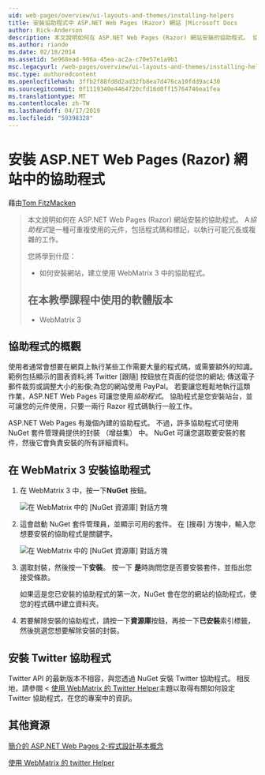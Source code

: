 ```yaml
---
uid: web-pages/overview/ui-layouts-and-themes/installing-helpers
title: 安裝協助程式中 ASP.NET Web Pages (Razor) 網站 |Microsoft Docs
author: Rick-Anderson
description: 本文說明如何在 ASP.NET Web Pages (Razor) 網站安裝的協助程式。 協助程式是一種可重複使用的元件，包括程式碼和標記，以每個...
ms.author: riande
ms.date: 02/18/2014
ms.assetid: 5e968ead-906a-45ea-ac2a-c70e57e1a9b1
msc.legacyurl: /web-pages/overview/ui-layouts-and-themes/installing-helpers
msc.type: authoredcontent
ms.openlocfilehash: 3ffb2f88fd8d2ad32fb8ea7d476ca10fdd9ac430
ms.sourcegitcommit: 0f1119340e4464720cfd16d0ff15764746ea1fea
ms.translationtype: MT
ms.contentlocale: zh-TW
ms.lasthandoff: 04/17/2019
ms.locfileid: "59398328"
---
```

# <a name="installing-a-helper-in-an-aspnet-web-pages-razor-site"></a>安裝 ASP.NET Web Pages (Razor) 網站中的協助程式

藉由[Tom FitzMacken](https://github.com/tfitzmac)

> 本文說明如何在 ASP.NET Web Pages (Razor) 網站安裝的協助程式。 A*協助程式*是一種可重複使用的元件，包括程式碼和標記，以執行可能冗長或複雜的工作。
> 
> 您將學到什麼：
> 
> - 如何安裝網站，建立使用 WebMatrix 3 中的協助程式。
>   
> 
> ## <a name="software-versions-used-in-the-tutorial"></a>在本教學課程中使用的軟體版本
> 
> 
> - WebMatrix 3


## <a name="overview-of-helpers"></a>協助程式的概觀

使用者通常會想要在網頁上執行某些工作需要大量的程式碼，或需要額外的知識。 範例包括顯示的圖表資料;將 Twitter [跟隨] 按鈕放在頁面的從您的網站; 傳送電子郵件裁剪或調整大小的影像;為您的網站使用 PayPal。 若要讓您輕鬆地執行這類作業，ASP.NET Web Pages 可讓您使用*協助程式*。 協助程式是您安裝站台，並可讓您的元件使用，只要一兩行 Razor 程式碼執行一般工作。

ASP.NET Web Pages 有幾個內建的協助程式。 不過，許多協助程式可使用 NuGet 套件管理員提供的封裝 （增益集） 中。 NuGet 可讓您選取要安裝的套件，然後它會負責安裝的所有詳細資料。

## <a name="installing-a-helper-in-webmatrix-3"></a>在 WebMatrix 3 安裝協助程式

1. 在 WebMatrix 3 中，按一下**NuGet**  按鈕。

    ![在 WebMatrix 中的 [NuGet 資源庫] 對話方塊](installing-helpers/_static/image1.png)
2. 這會啟動 NuGet 套件管理員，並顯示可用的套件。 在 [搜尋] 方塊中，輸入您想要安裝的協助程式是關鍵字。

    ![在 WebMatrix 中的 [NuGet 資源庫] 對話方塊](installing-helpers/_static/image2.png)
3. 選取封裝，然後按一下**安裝**。 按一下 **是**時詢問您是否要安裝套件，並指出您接受條款。

     如果這是您已安裝的協助程式的第一次，NuGet 會在您的網站的協助程式，使您的程式碼中建立資料夾。
4. 若要解除安裝的協助程式，請按一下**資源庫**按鈕，再按一下**已安裝**索引標籤，然後挑選您想要解除安裝的封裝。

## <a name="installing-the-twitter-helper"></a>安裝 Twitter 協助程式

Twitter API 的最新版本不相容，與您透過 NuGet 安裝 Twitter 協助程式。 相反地，請參閱 <<c0> [ 使用 WebMatrix 的 Twitter Helper](twitter-helper.md)主題以取得有關如何設定 Twitter 協助程式，在您的專案中的資訊。

<a id="Additional_Resources"></a>
## <a name="additional-resources"></a>其他資源


[簡介的 ASP.NET Web Pages 2-程式設計基本概念](../getting-started/introducing-razor-syntax-c.md)

[使用 WebMatrix 的 twitter Helper](twitter-helper.md)
